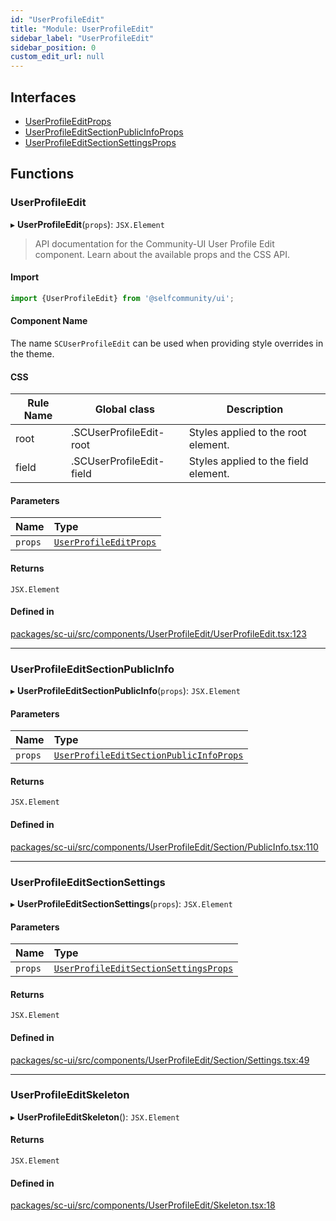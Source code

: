 ```yaml
---
id: "UserProfileEdit"
title: "Module: UserProfileEdit"
sidebar_label: "UserProfileEdit"
sidebar_position: 0
custom_edit_url: null
---
```


## Interfaces

- [UserProfileEditProps](../interfaces/UserProfileEdit.UserProfileEditProps.md)
- [UserProfileEditSectionPublicInfoProps](../interfaces/UserProfileEdit.UserProfileEditSectionPublicInfoProps.md)
- [UserProfileEditSectionSettingsProps](../interfaces/UserProfileEdit.UserProfileEditSectionSettingsProps.md)

## Functions

### UserProfileEdit

▸ **UserProfileEdit**(`props`): `JSX.Element`

> API documentation for the Community-UI User Profile Edit component. Learn about the available props and the CSS API.

#### Import

```jsx
import {UserProfileEdit} from '@selfcommunity/ui';
```

#### Component Name

The name `SCUserProfileEdit` can be used when providing style overrides in the theme.

#### CSS

|Rule Name|Global class|Description|
|---|---|---|
|root|.SCUserProfileEdit-root|Styles applied to the root element.|
|field|.SCUserProfileEdit-field|Styles applied to the field element.|

#### Parameters

| Name | Type |
| :------ | :------ |
| `props` | [`UserProfileEditProps`](../interfaces/UserProfileEdit.UserProfileEditProps.md) |

#### Returns

`JSX.Element`

#### Defined in

[packages/sc-ui/src/components/UserProfileEdit/UserProfileEdit.tsx:123](https://github.com/selfcommunity/community-ui/blob/de7e3c8/packages/sc-ui/src/components/UserProfileEdit/UserProfileEdit.tsx#L123)

___

### UserProfileEditSectionPublicInfo

▸ **UserProfileEditSectionPublicInfo**(`props`): `JSX.Element`

#### Parameters

| Name | Type |
| :------ | :------ |
| `props` | [`UserProfileEditSectionPublicInfoProps`](../interfaces/UserProfileEdit.UserProfileEditSectionPublicInfoProps.md) |

#### Returns

`JSX.Element`

#### Defined in

[packages/sc-ui/src/components/UserProfileEdit/Section/PublicInfo.tsx:110](https://github.com/selfcommunity/community-ui/blob/de7e3c8/packages/sc-ui/src/components/UserProfileEdit/Section/PublicInfo.tsx#L110)

___

### UserProfileEditSectionSettings

▸ **UserProfileEditSectionSettings**(`props`): `JSX.Element`

#### Parameters

| Name | Type |
| :------ | :------ |
| `props` | [`UserProfileEditSectionSettingsProps`](../interfaces/UserProfileEdit.UserProfileEditSectionSettingsProps.md) |

#### Returns

`JSX.Element`

#### Defined in

[packages/sc-ui/src/components/UserProfileEdit/Section/Settings.tsx:49](https://github.com/selfcommunity/community-ui/blob/de7e3c8/packages/sc-ui/src/components/UserProfileEdit/Section/Settings.tsx#L49)

___

### UserProfileEditSkeleton

▸ **UserProfileEditSkeleton**(): `JSX.Element`

#### Returns

`JSX.Element`

#### Defined in

[packages/sc-ui/src/components/UserProfileEdit/Skeleton.tsx:18](https://github.com/selfcommunity/community-ui/blob/de7e3c8/packages/sc-ui/src/components/UserProfileEdit/Skeleton.tsx#L18)
